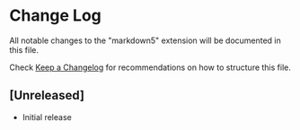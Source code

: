 # Change Log

All notable changes to the "markdown5" extension will be documented in this file.

Check [Keep a Changelog](http://keepachangelog.com/) for recommendations on how to structure this file.

## [Unreleased]

- Initial release